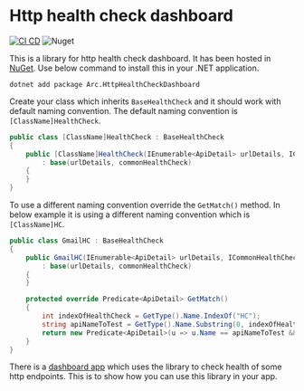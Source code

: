 # Http health check dashboard

[![CI CD](https://github.com/Arnab-Developer/Arc.HttpHealthCheckDashboard/actions/workflows/ci-cd.yml/badge.svg)](https://github.com/Arnab-Developer/Arc.HttpHealthCheckDashboard/actions/workflows/ci-cd.yml)
![Nuget](https://img.shields.io/nuget/v/Arc.HttpHealthCheckDashboard)

This is a library for http health check dashboard. It has been hosted in 
[NuGet](https://www.nuget.org/packages/Arc.HttpHealthCheckDashboard/). 
Use below command to install this in your .NET application.

```
dotnet add package Arc.HttpHealthCheckDashboard
```

Create your class which inherits `BaseHealthCheck` and it should work with default naming
convention. The default naming convention is `[ClassName]HealthCheck`.

```csharp
public class [ClassName]HealthCheck : BaseHealthCheck
{
    public [ClassName]HealthCheck(IEnumerable<ApiDetail> urlDetails, ICommonHealthCheck commonHealthCheck)
        : base(urlDetails, commonHealthCheck)
    {
    }
}
```

To use a different naming convention override the `GetMatch()` method. In below example it is
using a different naming convention which is `[ClassName]HC`.

```csharp
public class GmailHC : BaseHealthCheck
{
    public GmailHC(IEnumerable<ApiDetail> urlDetails, ICommonHealthCheck commonHealthCheck)
        : base(urlDetails, commonHealthCheck)
    {
    }

    protected override Predicate<ApiDetail> GetMatch()
    {
        int indexOfHealthCheck = GetType().Name.IndexOf("HC");
        string apiNameToTest = GetType().Name.Substring(0, indexOfHealthCheck);
        return new Predicate<ApiDetail>(u => u.Name == apiNameToTest && u.IsEnable);
    }
}
```

There is a 
[dashboard app](https://github.com/Arnab-Developer/HttpHealthCheckDashboard) 
which uses the library to check health of some http endpoints. This is to show 
how you can use this library in your app.
